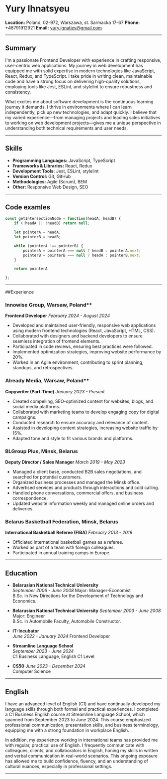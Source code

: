 # Yury Ihnatsyeu

**Location:** Poland, 02-972, Warszawa, st. Sarmacka 17-67
**Phone:** +48791912921
**Email:** yury.ignatiev@gmail.com

---

## Summary

I'm a passionate Frontend Developer with experience in crafting responsive,
user-centric web applications. My journey in web development has equipped me
with solid expertise in modern technologies like JavaScript, React, Redux, and
TypeScript. I take pride in writing clean, maintainable code and have a strong
focus on delivering high-quality solutions, employing tools like Jest, ESLint,
and stylelint to ensure robustness and consistency.

What excites me about software development is the continuous learning journey
it demands. I thrive in environments where I can learn independently, pick up
new technologies, and adapt quickly. I believe that my varied experience—from
managing projects and leading sales initiatives to working on web development
projects—gives me a unique perspective in understanding both technical
requirements and user needs.

---

## Skills

- **Programming Languages:** JavaScript, TypeScript
- **Frameworks & Libraries:** React, Redux
- **Development Tools:** Jest, ESLint, stylelint
- **Version Control:** Git, GitHub
- **Methodologies:** Agile (Scrum), BEM
- **Other:** Responsive Web Design, SEO

---

## Code examles

```js
const getIntersectionNode = function(headA, headB) {
    if (!headA || !headB) return null;

    let pointerA = headA;
    let pointerB = headB;

    while (pointerA !== pointerB) {
        pointerA = pointerA === null ? headB : pointerA.next;
        pointerB = pointerB === null ? headA : pointerB.next;
    } 

    return pointerA

};
```

---

##Experience

### Innowise Group, Warsaw, Poland**
**Frontend Developer**
*February 2024 - August 2024*

- Developed and maintained user-friendly, responsive web applications using modern frontend technologies (React, JavaScript, HTML, CSS).
- Collaborated with designers and backend developers to ensure seamless integration of frontend elements.
- Participated in code reviews, ensuring best practices were followed.
- Implemented optimization strategies, improving website performance by 20%.
- Worked in an Agile environment, contributing to sprint planning, standups, and retrospectives.

### Already Media, Warsaw, Poland**
**Copywriter (Part-Time)**
*January 2023 - Present*

- Created compelling, SEO-optimized content for websites, blogs, and social media platforms.
- Collaborated with marketing teams to develop engaging copy for digital campaigns.
- Conducted research to ensure accuracy and relevance of content.
- Assisted in developing content strategies, increasing website traffic by 15%.
- Adapted tone and style to fit various brands and platforms.

### BLGroup Plus, Minsk, Belarus
**Deputy Director / Sales Manager**
*March 2019 - May 2023*

- Managed a client base, conducted B2B sales negotiations, and searched for potential customers.
- Organized business processes and managed the Minsk office.
- Advertised services and products through interactions and cold calling.
- Handled phone conversations, commercial offers, and business correspondence.
- Updated website information weekly and managed online orders and deliveries.

### Belarus Basketball Federation, Minsk, Belarus
**International Basketball Referee (FIBA)**
*February 2013 - 2019*

- Officiated international basketball games as a referee.
- Worked as part of a team with foreign colleagues.
- Participated in annual training camps in Europe.

---

## Education

- **Belarusian National Technical University**  
  *September 2006 - June 2008*
  Major: Manager-Economist  
  B.Sc. in New Directions for the Development of Technology and Economics.

- **Belarusian National Technical University**
  *September 2003 - June 2008* 
  Major: Engineer  
  B.Sc. in Automobile Faculty, Automobile Constructor.

- **IT-Incubator**  
  *June 2022 - January 2024* 
  Frontend Developer

- **Streamline Language School**  
  *September 2023 - June 2024*  
  C1 Business Language, English C1 Level

- **CS50**
  *June 2023 - December 2024*  
  Computer Science

---

## English

I have an advanced level of English (C1) and have continually developed my language skills through both
formal and practical experiences. I completed a C1 Business English course at Streamline Language School,
which spanned from September 2023 to June 2024. This course emphasized professional communication,
presentation skills, and business terminology, equipping me with a strong foundation in workplace English.

In addition, my experience working in international teams has provided me with regular, practical use of English.
I frequently communicate with colleagues, clients, and collaborators in English, honing my skills in written and
verbal communication in real-world scenarios. This ongoing exposure has allowed me to build confidence, fluency,
and an understanding of cultural nuances, especially in professional settings.

---